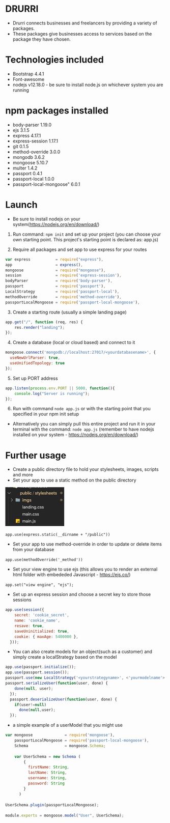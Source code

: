 # DRURRI

-   Drurri connects businesses and freelancers by providing a variety of
    packages.
-   These packages give businesses access to services based on the package they
    have chosen.

# Technologies included

-   Bootstrap 4.4.1
-   Font-awesome
-   nodejs v12.18.0 - be sure to install node.js on whichever system you are
    running

# npm packages installed

-   body-parser 1.19.0
-   ejs 3.1.5
-   express 4.17.1
-   express-session 1.17.1
-   git 0.1.5
-   method-override 3.0.0
-   mongodb 3.6.2
-   mongoose 5.10.7
-   multer 1.4.2
-   passport 0.4.1
-   passport-local 1.0.0
-   passport-local-mongoose" 6.0.1

# Launch

-   Be sure to install nodejs on your system(https://nodejs.org/en/download/)

1. Run command: `npm init` and set up your project (you can choose your own
   starting point. This project's starting point is declared as: app.js)

2. Require all packages and set app to use express for your routes

```javascript
var express           = require("express"),
app                   = express(),
mongoose              = require("mongoose"),
session               = require('express-session'),
bodyParser            = require('body-parser'),
passport              = require('passport'),
LocalStrategy         = require('passport-local'),
methodOverride        = require('method-override'),
passportLocalMongoose = require('passport-local-mongoose'),
```

3. Create a starting route (usually a simple landing page)

```javascript
app.get("/", function (req, res) {
	res.render("landing");
});
```

4. Create a database (local or cloud based) and connect to it

```Javascript
mongoose.connect('mongodb://localhost:27017/<yourdatabasename>', {
  useNewUrlParser: true,
  useUnifiedTopology: true
});
```

5. Set up PORT address

```Javascript
app.listen(process.env.PORT || 5000, function(){
	console.log("Server is running");
});
```

6.  Run with command `node app.js` or with the starting point that you specified
    in your npm init setup

-   Alternatively you can simply pull this entire project and run it in your
    terminal with the command: `node app.js` (remember to have nodejs installed
    on your system - https://nodejs.org/en/download/)

# Further usage

-   Create a public directory file to hold your stylesheets, images, scripts and
    more
-   Set your app to use a static method on the public directory

<img src='/public/stylesheets/imgs/public.png'>

`app.use(express.static(__dirname + "/public"))`

-   Set your app to use method-override in order to update or delete items from
    your database

`app.use(methodOverride('_method'))`

-   Set your view engine to use ejs (this allows you to render an external html
    folder with embededed Javascript - https://ejs.co/)

`app.set("view engine", "ejs");`

-   Set up an express session and choose a secret key to store those sessions

```JavaScript
app.use(session({
    secret: 'cookie_secret',
    name: 'cookie_name',
    resave: true,
    saveUninitialized: true,
    cookie: { maxAge: 5400000 },
  }));
```

-   You can also create models for an object(such as a customer) and simply
    create a localStrategy based on the model

```Javascript
app.use(passport.initialize());
app.use(passport.session());
passport.use(new LocalStrategy('<yourstrategyname>', <'yourmodelname'>.authenticate()));
passport.serializeUser(function(user, done) {
    done(null, user);
  });
  passport.deserializeUser(function(user, done) {
    if(user!=null)
      done(null,user);
  });

```

-   a simple example of a userModel that you might use

```Javascript
var mongoose              = require('mongoose'),
    passportLocalMongoose = require('passport-local-mongoose'),
    Schema                = mongoose.Schema;

    var UserSchema = new Schema (
        {
          firstName: String,
          lastName: String,
          username: String,
          password: String
        }
      )

UserSchema.plugin(passportLocalMongoose);

module.exports = mongoose.model("User", UserSchema);
```
